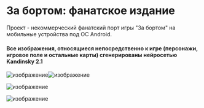 # За бортом: фанатское издание

Проект - некоммерческий фанатский порт игры "За бортом" на мобильные устройства под ОС Android.
#### Все изображения, относящиеся непосредственно к игре (персонажи, игровое поле и остальные карты) сгенерированы нейросетью Kandinsky 2.1
![изображение](https://github.com/JuniorTheF/MULTIPLAYER_TEST/assets/28097467/a703a127-0b79-42b2-a846-e428b110ee9b)![изображение](https://github.com/JuniorTheF/MULTIPLAYER_TEST/assets/28097467/2c08a162-9643-401c-bf48-a3736f498838)

![изображение](https://github.com/JuniorTheF/MULTIPLAYER_TEST/assets/28097467/bc7e853b-c5a1-470d-b74b-3efcf1a90f0e)

![изображение](https://github.com/JuniorTheF/MULTIPLAYER_TEST/assets/28097467/ba2f9aca-2879-4898-bcea-ef3576d548c2)
